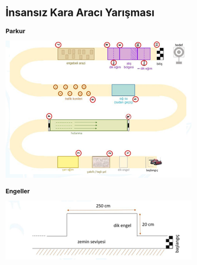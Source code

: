 # İnsansız Kara Aracı Yarışması


### Parkur 

![Parkur](./assets/parkur.png)

### Engeller 

![Engel1](./assets/engel1.png)
